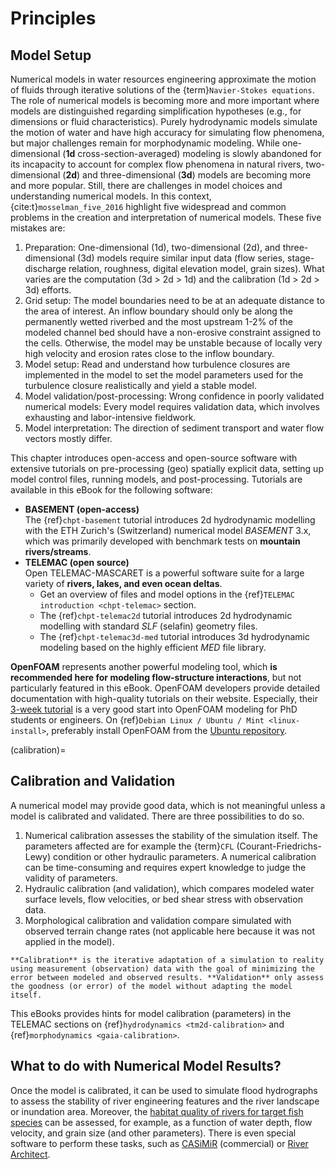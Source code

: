 # Principles

## Model Setup

Numerical models in water resources engineering approximate the motion of fluids through iterative solutions of the {term}`Navier-Stokes equations`. The role of numerical models is becoming more and more important where models are distinguished regarding simplification hypotheses (e.g., for dimensions or fluid characteristics). Purely hydrodynamic models simulate the motion of water and have high accuracy for simulating flow phenomena, but major challenges remain for morphodynamic modeling. While one-dimensional (**1d** cross-section-averaged) modeling is slowly abandoned for its incapacity to account for complex flow phenomena in natural rivers, two-dimensional (**2d**) and three-dimensional (**3d**) models are becoming more and more popular. Still, there are challenges in model choices and understanding numerical models. In this context, {cite:t}`mosselman_five_2016` highlight five widespread and common problems in the creation and interpretation of numerical models. These five mistakes are:

1. Preparation: One-dimensional (1d), two-dimensional (2d), and three-dimensional (3d) models require similar input data (flow series, stage-discharge relation, roughness, digital elevation model, grain sizes). What varies are the computation (3d > 2d > 1d) and the calibration (1d > 2d > 3d) efforts.
2. Grid setup: The model boundaries need to be at an adequate distance to the area of interest. An inflow boundary should only be along the permanently wetted riverbed and the most upstream 1-2% of the modeled channel bed should have a non-erosive constraint assigned to the cells. Otherwise, the model may be unstable because of locally very high velocity and erosion rates close to the inflow boundary.
3. Model setup: Read and understand how turbulence closures are implemented in the model to set the model parameters used for the turbulence closure realistically and yield a stable model.
4. Model validation/post-processing: Wrong confidence in poorly validated numerical models: Every model requires validation data, which involves exhausting and labor-intensive fieldwork.
5. Model interpretation: The direction of sediment transport and water flow vectors mostly differ.

This chapter introduces open-access and open-source software with extensive tutorials on pre-processing (geo) spatially explicit data, setting up model control files, running models, and post-processing. Tutorials are available in this eBook for the following software:

* **BASEMENT (open-access)**<br>The {ref}`chpt-basement` tutorial introduces 2d hydrodynamic modelling with the ETH Zurich's (Switzerland) numerical model *BASEMENT* 3.x, which was primarily developed with benchmark tests on **mountain rivers/streams**.
* **TELEMAC (open source)**<br>Open TELEMAC-MASCARET is a powerful software suite for a large variety of **rivers, lakes, and even ocean deltas**.
  * Get an overview of files and model options in the {ref}`TELEMAC introduction <chpt-telemac>` section.
  * The {ref}`chpt-telemac2d` tutorial introduces 2d hydrodynamic modelling with standard *SLF* (selafin) geometry files.
  * The {ref}`chpt-telemac3d-med` tutorial introduces 3d hydrodynamic modeling based on the highly efficient *MED* file library.

**OpenFOAM** represents another powerful modeling tool, which **is recommended here for modeling flow-structure interactions**, but not particularly featured in this eBook. OpenFOAM developers provide detailed documentation with high-quality tutorials on their website. Especially, their [3-week tutorial](https://wiki.openfoam.com/index.php?title=%223_weeks%22_series) is a very good start into OpenFOAM modeling for PhD students or engineers. On {ref}`Debian Linux / Ubuntu / Mint <linux-install>`, preferably install OpenFOAM from the [Ubuntu repository](https://develop.openfoam.com/Development/openfoam/-/wikis/precompiled/debian#ubuntu).

(calibration)=
## Calibration and Validation

A numerical model may provide good data, which is not meaningful unless a model is calibrated and validated. There are three possibilities to do so.

1. Numerical calibration assesses the stability of the simulation itself. The parameters affected are for example the {term}`CFL` (Courant-Friedrichs-Lewy) condition or other hydraulic parameters. A numerical calibration can be time-consuming and requires expert knowledge to judge the validity of parameters.
1. Hydraulic calibration (and validation), which compares modeled water surface levels, flow velocities, or bed shear stress with observation data.
1. Morphological calibration and validation compare simulated with observed terrain change rates (not applicable here because it was not applied in the model).

```{admonition} The Difference between Calibration and Validation
**Calibration** is the iterative adaptation of a simulation to reality using measurement (observation) data with the goal of minimizing the error between modeled and observed results. **Validation** only assess the goodness (or error) of the model without adapting the model itself.
```

This eBooks provides hints for model calibration (parameters) in the TELEMAC sections on {ref}`hydrodynamics <tm2d-calibration>` and {ref}`morphodynamics <gaia-calibration>`.

## What to do with Numerical Model Results?

Once the model is calibrated, it can be used to simulate flood hydrographs to assess the stability of river engineering features and the river landscape or inundation area. Moreover, the [habitat quality of rivers for target fish species](https://pubs.er.usgs.gov/publication/70121265) can be assessed, for example, as a function of water depth, flow velocity, and grain size (and other parameters). There is even special software to perform these tasks, such as [CASiMiR](http://www.casimir-software.de/ENG/index_eng.html) (commercial) or [River Architect](https://riverarchitect.github.io).
